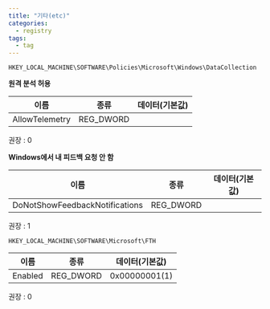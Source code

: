 ```yaml
---
title: "기타(etc)"
categories:
  - registry
tags:
  - tag
---
```

```
HKEY_LOCAL_MACHINE\SOFTWARE\Policies\Microsoft\Windows\DataCollection
```
**원격 분석 허용**

|이름|종류|데이터(기본값)|
|---|---|---|
|AllowTelemetry|REG_DWORD||

권장 : 0

**Windows에서 내 피드백 요청 안 함**

|이름|종류|데이터(기본값)|
|---|---|---|
|DoNotShowFeedbackNotifications|REG_DWORD||

권장 : 1

```
HKEY_LOCAL_MACHINE\SOFTWARE\Microsoft\FTH
```
|이름|종류|데이터(기본값)|
|---|---|---|
|Enabled|REG_DWORD|0x00000001(1)|

권장 : 0
